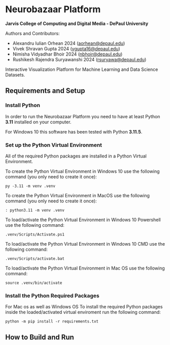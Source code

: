 # Neurobazaar Platform  
**Jarvis College of Computing and Digital Media - DePaul University**  

Authors and Contributors:
- Alexandru Iulian Orhean 2024 (aorhean@depaul.edu)  
- Vivek Shravan Gupta 2024 (vgupta16@depaul.edu)  
- Nimisha Vidyadhar Bhoir 2024 (nbhoir@depaul.edu)  
- Rushikesh Rajendra Suryawanshi 2024 (rsuryawa@depaul.edu) 

Interactive Visualization Platform for Machine Learning and Data Science Datasets.

## Requirements and Setup

### Install Python

In order to run the Neurobazaar Platform you need to have at least Python **3.11** installed on your computer.

For Windows 10 this software has been tested with Python **3.11.5**.

### Set up the Python Virtual Environment

All of the required Python packages are installed in a Python Virtual Environment.

To create the Python Virtual Environment in Windows 10 use the following command (you only need to create it once):
```
py -3.11 -m venv .venv
```
To create the Python Virtual Environment in MacOS use the following command (you only need to create it once):  
```
: python3.11 -m venv .venv  
```



To load/activate the Python Virtual Environment in Windows 10 Powershell use the following command:
```
.venv/Scripts/Activate.ps1
```

To load/activate the Python Virtual Environment in Windows 10 CMD use the following command:
```
.venv/Scripts/activate.bat
```
To load/activate the Python Virtual Environment in Mac OS use the following command: 
```
source .venv/bin/activate
```
  


### Install the Python Required Packages
For Mac os as well as Windows OS
To install the required Python packages inside the loaded/activated virtual enviroment run the following command:
```
python -m pip install -r requirements.txt
```

## How to Build and Run
